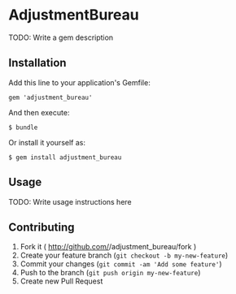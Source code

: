 # AdjustmentBureau

TODO: Write a gem description

## Installation

Add this line to your application's Gemfile:

    gem 'adjustment_bureau'

And then execute:

    $ bundle

Or install it yourself as:

    $ gem install adjustment_bureau

## Usage

TODO: Write usage instructions here

## Contributing

1. Fork it ( http://github.com/<my-github-username>/adjustment_bureau/fork )
2. Create your feature branch (`git checkout -b my-new-feature`)
3. Commit your changes (`git commit -am 'Add some feature'`)
4. Push to the branch (`git push origin my-new-feature`)
5. Create new Pull Request
